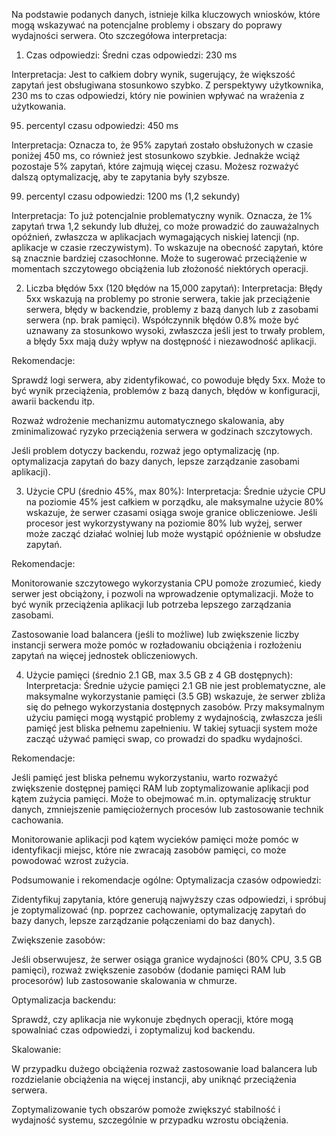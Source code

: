 Na podstawie podanych danych, istnieje kilka kluczowych wniosków, które mogą wskazywać na potencjalne problemy i obszary do poprawy wydajności serwera. Oto szczegółowa interpretacja:

1. Czas odpowiedzi:
Średni czas odpowiedzi: 230 ms

Interpretacja: Jest to całkiem dobry wynik, sugerujący, że większość zapytań jest obsługiwana stosunkowo szybko. Z perspektywy użytkownika, 230 ms to czas odpowiedzi, który nie powinien wpływać na wrażenia z użytkowania.

95. percentyl czasu odpowiedzi: 450 ms

Interpretacja: Oznacza to, że 95% zapytań zostało obsłużonych w czasie poniżej 450 ms, co również jest stosunkowo szybkie. Jednakże wciąż pozostaje 5% zapytań, które zajmują więcej czasu. Możesz rozważyć dalszą optymalizację, aby te zapytania były szybsze.

99. percentyl czasu odpowiedzi: 1200 ms (1,2 sekundy)

Interpretacja: To już potencjalnie problematyczny wynik. Oznacza, że 1% zapytań trwa 1,2 sekundy lub dłużej, co może prowadzić do zauważalnych opóźnień, zwłaszcza w aplikacjach wymagających niskiej latencji (np. aplikacje w czasie rzeczywistym). To wskazuje na obecność zapytań, które są znacznie bardziej czasochłonne. Może to sugerować przeciążenie w momentach szczytowego obciążenia lub złożoność niektórych operacji.

2. Liczba błędów 5xx (120 błędów na 15,000 zapytań):
Interpretacja: Błędy 5xx wskazują na problemy po stronie serwera, takie jak przeciążenie serwera, błędy w backendzie, problemy z bazą danych lub z zasobami serwera (np. brak pamięci). Współczynnik błędów 0.8% może być uznawany za stosunkowo wysoki, zwłaszcza jeśli jest to trwały problem, a błędy 5xx mają duży wpływ na dostępność i niezawodność aplikacji.

Rekomendacje:

Sprawdź logi serwera, aby zidentyfikować, co powoduje błędy 5xx. Może to być wynik przeciążenia, problemów z bazą danych, błędów w konfiguracji, awarii backendu itp.

Rozważ wdrożenie mechanizmu automatycznego skalowania, aby zminimalizować ryzyko przeciążenia serwera w godzinach szczytowych.

Jeśli problem dotyczy backendu, rozważ jego optymalizację (np. optymalizacja zapytań do bazy danych, lepsze zarządzanie zasobami aplikacji).

3. Użycie CPU (średnio 45%, max 80%):
Interpretacja: Średnie użycie CPU na poziomie 45% jest całkiem w porządku, ale maksymalne użycie 80% wskazuje, że serwer czasami osiąga swoje granice obliczeniowe. Jeśli procesor jest wykorzystywany na poziomie 80% lub wyżej, serwer może zacząć działać wolniej lub może wystąpić opóźnienie w obsłudze zapytań.

Rekomendacje:

Monitorowanie szczytowego wykorzystania CPU pomoże zrozumieć, kiedy serwer jest obciążony, i pozwoli na wprowadzenie optymalizacji. Może to być wynik przeciążenia aplikacji lub potrzeba lepszego zarządzania zasobami.

Zastosowanie load balancera (jeśli to możliwe) lub zwiększenie liczby instancji serwera może pomóc w rozładowaniu obciążenia i rozłożeniu zapytań na więcej jednostek obliczeniowych.

4. Użycie pamięci (średnio 2.1 GB, max 3.5 GB z 4 GB dostępnych):
Interpretacja: Średnie użycie pamięci 2.1 GB nie jest problematyczne, ale maksymalne wykorzystanie pamięci (3.5 GB) wskazuje, że serwer zbliża się do pełnego wykorzystania dostępnych zasobów. Przy maksymalnym użyciu pamięci mogą wystąpić problemy z wydajnością, zwłaszcza jeśli pamięć jest bliska pełnemu zapełnieniu. W takiej sytuacji system może zacząć używać pamięci swap, co prowadzi do spadku wydajności.

Rekomendacje:

Jeśli pamięć jest bliska pełnemu wykorzystaniu, warto rozważyć zwiększenie dostępnej pamięci RAM lub zoptymalizowanie aplikacji pod kątem zużycia pamięci. Może to obejmować m.in. optymalizację struktur danych, zmniejszenie pamięciożernych procesów lub zastosowanie technik cachowania.

Monitorowanie aplikacji pod kątem wycieków pamięci może pomóc w identyfikacji miejsc, które nie zwracają zasobów pamięci, co może powodować wzrost zużycia.

Podsumowanie i rekomendacje ogólne:
Optymalizacja czasów odpowiedzi:

Zidentyfikuj zapytania, które generują najwyższy czas odpowiedzi, i spróbuj je zoptymalizować (np. poprzez cachowanie, optymalizację zapytań do bazy danych, lepsze zarządzanie połączeniami do baz danych).

Zwiększenie zasobów:

Jeśli obserwujesz, że serwer osiąga granice wydajności (80% CPU, 3.5 GB pamięci), rozważ zwiększenie zasobów (dodanie pamięci RAM lub procesorów) lub zastosowanie skalowania w chmurze.

Optymalizacja backendu:

Sprawdź, czy aplikacja nie wykonuje zbędnych operacji, które mogą spowalniać czas odpowiedzi, i zoptymalizuj kod backendu.

Skalowanie:

W przypadku dużego obciążenia rozważ zastosowanie load balancera lub rozdzielanie obciążenia na więcej instancji, aby uniknąć przeciążenia serwera.

Zoptymalizowanie tych obszarów pomoże zwiększyć stabilność i wydajność systemu, szczególnie w przypadku wzrostu obciążenia.
